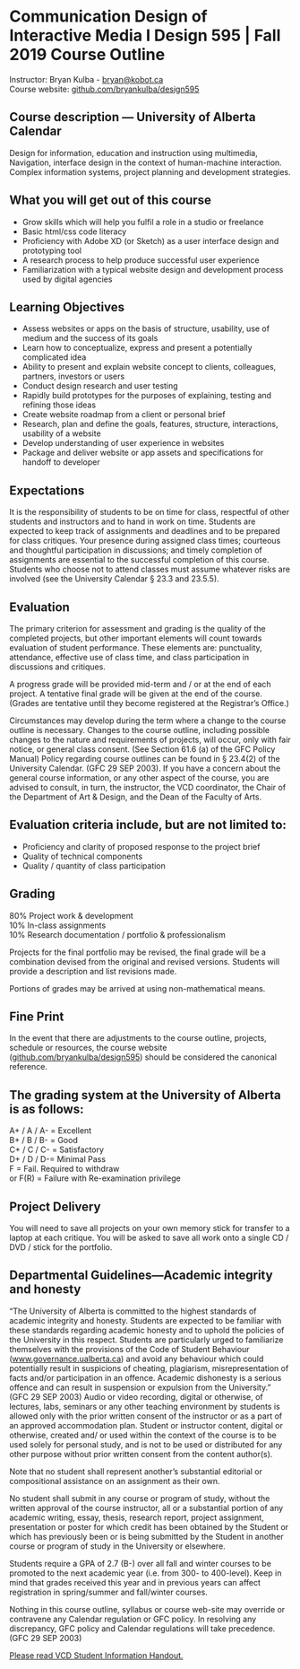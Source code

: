 # Communication Design of Interactive Media I Design 595 | Fall 2019 Course Outline
Instructor: Bryan Kulba - bryan@kobot.ca  
Course website: [github.com/bryankulba/design595](https://github.com/bryankulba/design595)

## Course description — University of Alberta Calendar
Design for information, education and instruction using multimedia, Navigation, interface design in the context of human-machine interaction. Complex information systems, project planning and development strategies.
## What you will get out of this course
- Grow skills which will help you fulfil a role in a studio or freelance 
- Basic html/css code literacy 
- Proficiency with Adobe XD (or Sketch) as a user interface design and prototyping tool 
- A research process to help produce successful user experience 
- Familiarization with a typical website design and development process used by digital agencies 
## Learning Objectives
- Assess websites or apps on the basis of structure, usability, use of medium and the success of its goals 
- Learn how to conceptualize, express and present a potentially complicated idea 
- Ability to present and explain website concept to clients, colleagues, partners, investors or users 
- Conduct design research and user testing 
- Rapidly build prototypes for the purposes of explaining, testing and refining those ideas 
- Create website roadmap from a client or personal brief 
- Research, plan and define the goals, features, structure, interactions, usability of a website 
- Develop understanding of user experience in websites 
- Package and deliver website or app assets and specifications for handoff to developer 
## Expectations
It is the responsibility of students to be on time for class, respectful of other students and instructors and to hand in work on time. Students are expected to keep track of assignments and deadlines and to be prepared for class critiques. Your presence during assigned class times; courteous and thoughtful participation in discussions; and timely completion of assignments are essential to the successful completion of this course. Students who choose not to attend classes must assume whatever risks are involved (see the University Calendar § 23.3 and 23.5.5).
## Evaluation
The primary criterion for assessment and grading is the quality of the completed projects, but other important elements will count towards evaluation of student performance. These elements are: punctuality, attendance, effective use of class time, and class participation in discussions and critiques.

A progress grade will be provided mid-term and / or at the end of each project. A tentative final grade will be given at the end of the course. (Grades are tentative until they become registered at the Registrar’s Office.)

Circumstances may develop during the term where a change to the course outline is necessary. Changes to the course outline, including possible changes to the nature and requirements of projects, will occur, only with fair notice, or general class consent. (See Section 61.6 (a) of the GFC Policy Manual) Policy regarding course outlines can be found in § 23.4(2) of the University Calendar. (GFC 29 SEP 2003). If you have a concern about the general course information, or any other aspect of the course, you are advised to consult, in turn, the instructor, the VCD coordinator, the Chair of the Department of Art & Design, and the Dean of the Faculty of Arts.
## Evaluation criteria include, but are not limited to:
- Proficiency and clarity of proposed response to the project brief 
- Quality of technical components 
- Quality / quantity of class participation 
## Grading
80% Project work & development  
10% In-class assignments  
10% Research documentation / portfolio & professionalism

Projects for the final portfolio may be revised, the final grade will be a combination devised from the original and revised versions. Students will provide a description and list revisions made.

Portions of grades may be arrived at using non-mathematical means.
## Fine Print
In the event that there are adjustments to the course outline, projects, schedule or resources, the course website ([github.com/bryankulba/design595](https://github.com/bryankulba/design595)) should be considered the canonical reference.
## The grading system at the University of Alberta is as follows:
A+ / A / A- = Excellent  
B+ / B / B- = Good  
C+ / C / C- = Satisfactory  
D+ / D / D-= Minimal Pass  
F = Fail. Required to withdraw  
or F(R) = Failure with Re-examination privilege 

## Project Delivery
You will need to save all projects on your own memory stick for transfer to a laptop at each critique. You will be asked to save all work onto a single CD / DVD / stick for the portfolio.

## Departmental Guidelines—Academic integrity and honesty
“The University of Alberta is committed to the highest standards of academic integrity and honesty. Students are expected to be familiar with these standards regarding academic honesty and to uphold the policies of the University in this respect. Students are particularly urged to familiarize themselves with the provisions of the Code of Student Behaviour (www.governance.ualberta.ca) and avoid any behaviour which could potentially result in suspicions of cheating, plagiarism, misrepresentation of facts and/or participation in an offence. Academic dishonesty is a serious offence and can result in suspension or expulsion from the University.” (GFC 29 SEP 2003)
Audio or video recording, digital or otherwise, of lectures, labs, seminars or any other teaching environment by students is allowed only with the prior written consent of the instructor or as a part of an approved accommodation plan. Student or instructor content, digital or otherwise, created and/ or used within the context of the course is to be used solely for personal study, and is not to be used or distributed for any other purpose without prior written consent from the content author(s).

Note that no student shall represent another’s substantial editorial or compositional assistance on an assignment as their own.

No student shall submit in any course or program of study, without the written approval of the course instructor, all or a substantial portion of any academic writing, essay, thesis, research report, project assignment, presentation or poster for which credit has been obtained by the Student or which has previously been or is being submitted by the Student in another course or program of study in the University or elsewhere.

Students require a GPA of 2.7 (B-) over all fall and winter courses to be promoted to the next academic year (i.e. from 300- to 400-level). Keep in mind that grades received this year and in previous years can affect registration in spring/summer and fall/winter courses.

Nothing in this course outline, syllabus or course web-site may override or contravene any Calendar regulation or GFC policy. In resolving any discrepancy, GFC policy and Calendar regulations will take precedence. (GFC 29 SEP 2003)

[Please read VCD Student Information Handout.](VCD_handout.pdf)